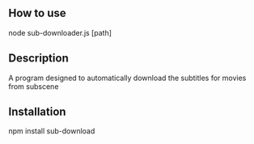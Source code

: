 

## How to use

node sub-downloader.js [path]

## Description

A program designed to automatically download the subtitles for movies from subscene

## Installation

npm install sub-download




